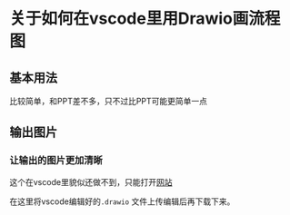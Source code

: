 # 关于如何在vscode里用Drawio画流程图

## 基本用法

比较简单，和PPT差不多，只不过比PPT可能更简单一点

## 输出图片

### 让输出的图片更加清晰

这个在vscode里貌似还做不到，只能打开[网站](https://www.draw.io/index.html)

在这里将vscode编辑好的`.drawio` 文件上传编辑后再下载下来。
